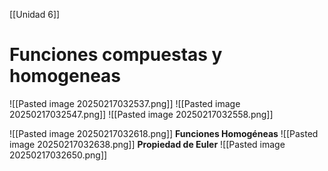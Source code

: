 [[Unidad 6]]

# **Funciones compuestas y homogeneas**

![[Pasted image 20250217032537.png]]
![[Pasted image 20250217032547.png]]
![[Pasted image 20250217032558.png]]

![[Pasted image 20250217032618.png]]
**Funciones Homogéneas**
![[Pasted image 20250217032638.png]]
**Propiedad de Euler**
![[Pasted image 20250217032650.png]]
